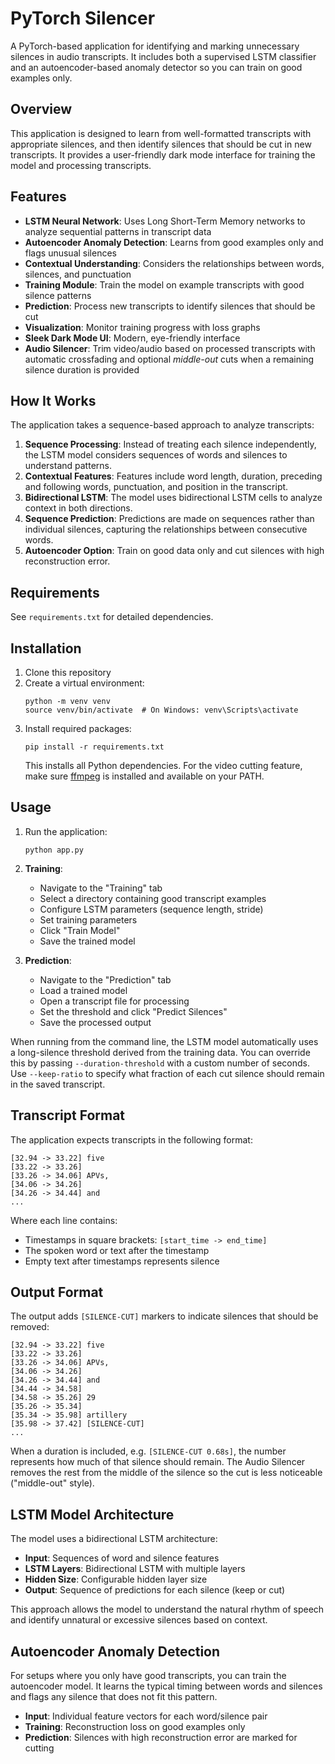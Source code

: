 # PyTorch Silencer

A PyTorch-based application for identifying and marking unnecessary silences in audio transcripts. It includes both a supervised LSTM classifier and an autoencoder-based anomaly detector so you can train on good examples only.

## Overview

This application is designed to learn from well-formatted transcripts with appropriate silences, and then identify silences that should be cut in new transcripts. It provides a user-friendly dark mode interface for training the model and processing transcripts.

## Features

- **LSTM Neural Network**: Uses Long Short-Term Memory networks to analyze sequential patterns in transcript data
- **Autoencoder Anomaly Detection**: Learns from good examples only and flags unusual silences
- **Contextual Understanding**: Considers the relationships between words, silences, and punctuation
- **Training Module**: Train the model on example transcripts with good silence patterns
- **Prediction**: Process new transcripts to identify silences that should be cut
- **Visualization**: Monitor training progress with loss graphs
- **Sleek Dark Mode UI**: Modern, eye-friendly interface
- **Audio Silencer**: Trim video/audio based on processed transcripts with automatic crossfading and optional *middle-out* cuts when a remaining silence duration is provided

## How It Works

The application takes a sequence-based approach to analyze transcripts:

1. **Sequence Processing**: Instead of treating each silence independently, the LSTM model considers sequences of words and silences to understand patterns.
2. **Contextual Features**: Features include word length, duration, preceding and following words, punctuation, and position in the transcript.
3. **Bidirectional LSTM**: The model uses bidirectional LSTM cells to analyze context in both directions.
4. **Sequence Prediction**: Predictions are made on sequences rather than individual silences, capturing the relationships between consecutive words.
5. **Autoencoder Option**: Train on good data only and cut silences with high reconstruction error.

## Requirements

See `requirements.txt` for detailed dependencies.

## Installation

1. Clone this repository
2. Create a virtual environment:
   ```
   python -m venv venv
   source venv/bin/activate  # On Windows: venv\Scripts\activate
   ```
3. Install required packages:
   ```
   pip install -r requirements.txt
   ```
   This installs all Python dependencies. For the video cutting feature, make
   sure [ffmpeg](https://ffmpeg.org/) is installed and available on your PATH.

## Usage

1. Run the application:
   ```
   python app.py
   ```

2. **Training**:
   - Navigate to the "Training" tab
   - Select a directory containing good transcript examples
   - Configure LSTM parameters (sequence length, stride)
   - Set training parameters
   - Click "Train Model"
   - Save the trained model

3. **Prediction**:
   - Navigate to the "Prediction" tab
   - Load a trained model
   - Open a transcript file for processing
   - Set the threshold and click "Predict Silences"
   - Save the processed output

When running from the command line, the LSTM model automatically uses a
long-silence threshold derived from the training data. You can override
this by passing `--duration-threshold` with a custom number of seconds.
Use `--keep-ratio` to specify what fraction of each cut silence should remain
in the saved transcript.

## Transcript Format

The application expects transcripts in the following format:

```
[32.94 -> 33.22] five
[33.22 -> 33.26] 
[33.26 -> 34.06] APVs,
[34.06 -> 34.26] 
[34.26 -> 34.44] and
...
```

Where each line contains:
- Timestamps in square brackets: `[start_time -> end_time]`
- The spoken word or text after the timestamp
- Empty text after timestamps represents silence

## Output Format

The output adds `[SILENCE-CUT]` markers to indicate silences that should be removed:

```
[32.94 -> 33.22] five
[33.22 -> 33.26] 
[33.26 -> 34.06] APVs,
[34.06 -> 34.26] 
[34.26 -> 34.44] and
[34.44 -> 34.58] 
[34.58 -> 35.26] 29
[35.26 -> 35.34] 
[35.34 -> 35.98] artillery
[35.98 -> 37.42] [SILENCE-CUT]
...
```

When a duration is included, e.g. `[SILENCE-CUT 0.68s]`, the number
represents how much of that silence should remain. The Audio Silencer
removes the rest from the middle of the silence so the cut is less
noticeable ("middle-out" style).

## LSTM Model Architecture

The model uses a bidirectional LSTM architecture:

- **Input**: Sequences of word and silence features
- **LSTM Layers**: Bidirectional LSTM with multiple layers
- **Hidden Size**: Configurable hidden layer size
- **Output**: Sequence of predictions for each silence (keep or cut)

This approach allows the model to understand the natural rhythm of speech and identify unnatural or excessive silences based on context.

## Autoencoder Anomaly Detection

For setups where you only have good transcripts, you can train the autoencoder model.
It learns the typical timing between words and silences and flags any silence
that does not fit this pattern.

- **Input**: Individual feature vectors for each word/silence pair
- **Training**: Reconstruction loss on good examples only
- **Prediction**: Silences with high reconstruction error are marked for cutting
